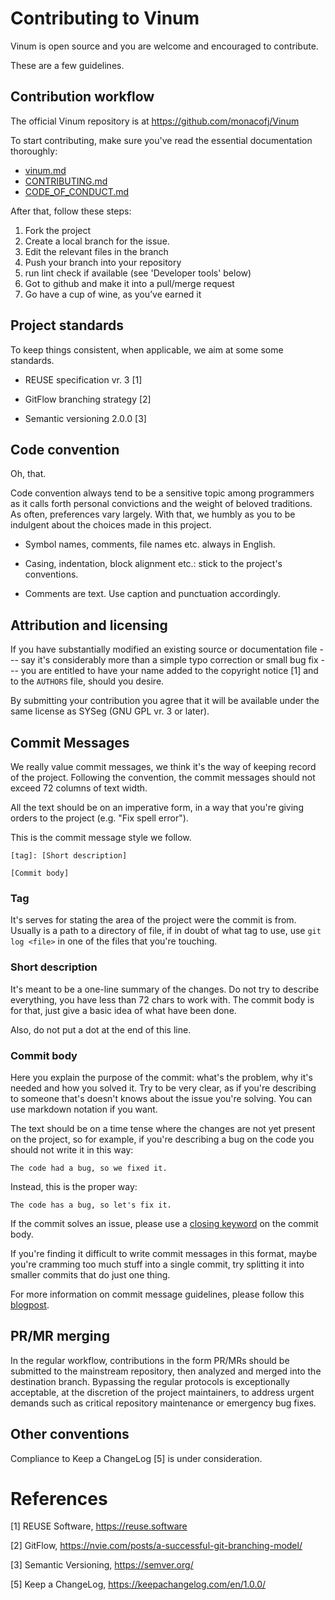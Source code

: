 # Contributing to Vinum

Vinum is open source and you are welcome and encouraged to contribute.

These are a few guidelines.

## Contribution workflow

The official Vinum repository is at https://github.com/monacofj/Vinum
  
To start contributing, make sure you've read the essential documentation
thoroughly:

   - [vinum.md](/docs/vinum.md)
   - [CONTRIBUTING.md](/docs/CONTRIBUTING.md])
   - [CODE_OF_CONDUCT.md](/docs/CODE_OF_CONDUCT.md)

After that, follow these steps:

1. Fork the project
1. Create a local branch for the issue.
1. Edit the relevant files in the branch
1. Push your branch into your repository
1. run lint check if available (see 'Developer tools' below)
1. Got to github and make it into a pull/merge request
1. Go have a cup of wine, as you’ve earned it

## Project standards

To keep things consistent, when applicable, we aim at some some standards.

- REUSE specification vr. 3 [1]

- GitFlow branching strategy [2]

- Semantic versioning 2.0.0 [3]

## Code convention

Oh, that.

Code convention always tend to be a sensitive topic among programmers as it
calls forth personal convictions and the weight of beloved traditions. As often,
preferences vary largely. With that, we humbly as you to be indulgent about the
choices made in this project.

* Symbol names, comments, file names etc. always in English.

* Casing, indentation, block alignment etc.: stick to the project's conventions.

* Comments are text. Use caption and punctuation accordingly.


## Attribution and licensing

If you have substantially modified an existing source or documentation
file --- say it's considerably more than a simple typo correction or
small bug fix --- you are entitled to have your name added to the copyright
notice [1] and to the `AUTHORS` file, should you desire.

By submitting your contribution you agree that it will be available under the
same license as SYSeg (GNU GPL vr. 3 or later).

## Commit Messages

We really value commit messages, we think it's the way of keeping record of the
project. Following the convention, the commit messages should not exceed 72
columns of text width.

All the text should be on an imperative form, in a way that you're giving orders
to the project (e.g. "Fix spell error").

This is the commit message style we follow.

```gitcommit
[tag]: [Short description]

[Commit body]
```

### Tag

It's serves for stating the area of the project were the commit is from. Usually
is a path to a directory of file, if in doubt of what tag to use, use `git log
<file>` in one of the files that you're touching.

### Short description

It's meant to be a one-line summary of the changes. Do not try to describe
everything, you have less than 72 chars to work with. The commit body is for
that, just give a basic idea of what have been done.

Also, do not put a dot at the end of this line.

### Commit body

Here you explain the purpose of the commit: what's the problem, why it's needed
and how you solved it. Try to be very clear, as if you're describing to someone
that's doesn't knows about the issue you're solving. You can use markdown
notation if you want.

The text should be on a time tense where the changes are not yet present on the
project, so for example, if you're describing a bug on the code you should not
write it in this way:

```
The code had a bug, so we fixed it.
```

Instead, this is the proper way:

```
The code has a bug, so let's fix it.
```

If the commit solves an issue, please use a [closing keyword][closing-keyword]
on the commit body.

If you're finding it difficult to write commit messages in this format, maybe
you're cramming too much stuff into a single commit, try splitting it into
smaller commits that do just one thing.

For more information on commit message guidelines, please follow this
[blogpost](https://cbea.ms/git-commit/).

## PR/MR merging

In the regular workflow, contributions in the form PR/MRs should be submitted
to the mainstream repository, then analyzed and merged into the destination
branch. Bypassing the regular protocols is exceptionally acceptable, at the
discretion of the project maintainers, to address urgent demands such as
critical repository maintenance or emergency bug fixes.


## Other conventions

Compliance to Keep a ChangeLog [5] is under consideration.


# References

[1] REUSE Software, https://reuse.software

[2] GitFlow, https://nvie.com/posts/a-successful-git-branching-model/

[3] Semantic Versioning, https://semver.org/

[closing-keyword]: https://docs.github.com/en/issues/tracking-your-work-with-issues/using-issues/linking-a-pull-request-to-an-issue#linking-a-pull-request-to-an-issue-using-a-keyword

[5] Keep a ChangeLog, https://keepachangelog.com/en/1.0.0/

